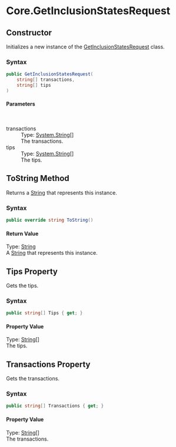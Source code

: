 # Core.GetInclusionStatesRequest
## Constructor 
 

Initializes a new instance of the <a href="T_Iota_Lib_CSharp_Api_Core_GetInclusionStatesRequest">GetInclusionStatesRequest</a> class.



### Syntax


```cs
public GetInclusionStatesRequest(
	string[] transactions,
	string[] tips
)
```


#### Parameters
&nbsp;<dl><dt>transactions</dt><dd>Type: <a href="http://msdn2.microsoft.com/en-us/library/s1wwdcbf" target="_blank">System.String</a>[]<br />The transactions.</dd><dt>tips</dt><dd>Type: <a href="http://msdn2.microsoft.com/en-us/library/s1wwdcbf" target="_blank">System.String</a>[]<br />The tips.</dd></dl>


## ToString Method 
 

Returns a <a href="http://msdn2.microsoft.com/en-us/library/s1wwdcbf" target="_blank">String</a> that represents this instance.



### Syntax


```cs
public override string ToString()
```


#### Return Value
Type: <a href="http://msdn2.microsoft.com/en-us/library/s1wwdcbf" target="_blank">String</a><br />A <a href="http://msdn2.microsoft.com/en-us/library/s1wwdcbf" target="_blank">String</a> that represents this instance.


## Tips Property 
 

Gets the tips.



### Syntax


```cs
public string[] Tips { get; }
```


#### Property Value
Type: <a href="http://msdn2.microsoft.com/en-us/library/s1wwdcbf" target="_blank">String</a>[]<br />The tips.


## Transactions Property 
 

Gets the transactions.



### Syntax


```cs
public string[] Transactions { get; }
```


#### Property Value
Type: <a href="http://msdn2.microsoft.com/en-us/library/s1wwdcbf" target="_blank">String</a>[]<br />The transactions.


